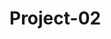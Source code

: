 # Project-02

<!-- TEAM DASHBOARD
    * please enter your name to pick up issues as you start each one
    * will help track pace and progress + get you tons of commits on github ;)
    * task timeline at bottom -->

<!-- ISSUES --
<!-- Total: 30 --           * consider how long each problem will take you to solve
<!-- Per Person: 7 --       * understand that more issues will arise as we continue to develop
<!-- Per Day: 1 --              * each issue you solve will reduce the amount of time the next issue will take you
<!-- Days left: 7 --        * you can do this in 7 days-->
<!--                        * you can do this for 7 days-->




<!-- PSA: Remember to install packages you’re requiring in your code and test before you push to develop or submit a pull request to main. It will make development much faster and easier :) -->

<!-- PSA: Comment your code and use console.logs for testing + leave them in there so others who are using that page can test as well. We will delete them before we submit -->

<!-- House Keeping:
    - When you start up the server, what does the 'Executing (default): SELECT 1+1 AS result' message mean?
    - Note: userRoutes and homeRoutes are almost complete, but didn't have enough time to test
        - view changes in Kathryn's branch or in the develop branch
        - you can pull from these branches if all your changes are committed and pushed to your branch with git pull origin develop or git pull origin kathryn
        - to update the develop branch for others to use:
            - git checkout develop
            - git pull origin yourbranchname
            - git commit
            - git push (pushes your branch changes that you just pulled into develop)
            - git checkout yourbranchname + continue working. rinse + repeat

        - don't send pull req to main unless code has been tested and is working correctly
        -->

<!-- Dependecies:
    - bcrypt 5.0.1- installed, not working properly
    - dotenv 8.2.0- installed, questions about .env file when repo being pushed and pulled
    - express 4.17.1- installed, working
    - express-handlebars 5.3.0 - installed, not initiated
    - mysql2 2.2.5 - installed, *handles promises differently than 'mysql'
    - nodemon - installed, cuts out development time bc you're not always stopping and starting server. run: nodemon server.js
    - sequelize 6.6.2 - installed, working so far
    - uniqid 5.3.0 - installed, *use to manage assigning unique ids if needed, uninstall if not-->

<!--
#1 - API /* pick up issue: {  } */
- how are we using the api?
- what data are we able to pull from google maps and how will we be able to manipulate it?
- can we seed location data with google maps api to prevent writing unnecessary seed information + save a ton of time?
- can we seed public restroom data with google maps api? (this would save a lot of time)
- is there just a public restrooms api or a different, better api we could use that'd be easier for us to work with?
- can we have this figured out and coded by saturday?? It will be hard to code the rest of the project without this data

SEED INFO
- this will also be time consuming if we can't figure out how to access the location or restroom data from a third party api
#2 - seed files need to be converted to js files and completed with information enough to present multiple locations and reviews /* pick up issue: {  } */
#3 - we need to figure out exactly what information we need from each model, why + how we're using it, where we need to send it, etc. /* pick up issue: {  } */
    - where is it all coming from and going to??
    - why??
* categories removed from MVP due to accessive api calls and time consuming logic

BCRYPT NOT WORKING
#4 - commented out in user.js to get server running - there is a bug /* pick up issue: {  } */
-

BACK END FINISHED AND WORKING BEFORE SAT CLASS IS THE NECESSARY GOAL
*if not, we will only have one class period to complete: handlebars, styling, front end js AND the presentation - this is not enough time.

*** AFTER BACK END, WE STILL HAVE :
#5, #6 - many many handlebars files (+ connect them to wherever they need to be connected to) /* pick up issue: {  } */ /* pick up issue: {  } */
- html and css /* pick up issue: {  } */
#7  - style main.handlebars
#8  - style other views - code class and id names to be resusable for all these pages to minimize work + time
#9  - style index.html
- PLUS:
#10 - forms /* pick up issue: {  } */
#11 - event listeners /* pick up issue: {  } */
#12 - big huge javascript functions to iterate through all of our api calls /* pick up issue: {  } */
        * api calls can only be up to 75 per hour or something like that ** )
- front end javascript (this will have to do a lot for us in terms of functionality, this will be a lot of work and take A LOT of time)
#13 - search bar funcitonality /* pick up issue: {  } */
#14 - main menu functionality /* pick up issue: {  } */
#16 - rating functionality /* pick up issue: {  } */
#17 - event listeners for each button /* pick up issue: {  } */
[#18, #19, #20]
    {- probably more stuff
    - assuming at least 3 problems that take forever to solve
    - slowing us down *fill in as they arise* }
#21 - favorites and trip boards/saved // save for last
#22 - deploy to Heroku /* pick up issue: { Kathryn } */
#23 - figure out how to access it from Heroku /* pick up issue: { Kathryn } */
#24 - present it /* pick up issue: {  } */
#25 - readme /* pick up issue: {  } */

- presentation /* pick up issue: {  } */
#26 - slides
#27 - timing
#28 - meet presentation requirements

**This alone will be tough to reach by due date - not including **
#29 - favorites + pinboards
#30 - user customization optiions like themes, light/dark switch, etc /* pick up issue: {  } */ -->

<!-- ** If we don't have the time to make this happen,
    we need to sit down and figure out what we can make happen
    and how we can present something we're proud of + will get us
    jobs with lots of money - we shouldn't wait till Sat to start figuring this out - we don't have time ** -->







<!-- TECHNOLOGIES
    - css framework - try materialize
    - mysql (sequelize(ORM), + professional appearing seed files)
    - express (handlebars.js)
    - node.js (dotenv, bcrypt)
    - heroku (deployement)
    - encryption/authentication for access (bcrypt, google*?)


    DESIRED FUNCTIONALITY
    - collaborative use between different users on project boards
    - third party api that gives us location and/or restroom data
    - search functionality
    - main menu functionality
    - rating functionality
    - review functionality
    - add new loo (includes location) functionality
    - save favorites funcitonality
    - log in functionality
    - search history or recent searches
    - professional appearance
    - responsive UI

    NEXT LEVEL EXTRAS
    - favorites + pinboards
    - user customization optiions ( themes, light/dark switch, etc )
    - weather api for homepage greeting/banner
    - automated scroll + transitions

    CHALLENGES + UNCHARTED TERRITORIES
    - third party api to provide location and/or restroom data
    - materialize css framework
    - handlebars framework
    - project scale



    TASK PRIORITY + ASSIGNMENTS
    *Please sign up + trade based on code speed strengths
    *If you have faster productivity, let slower coder have the task they can do fastest
    *If you're ahead of schedule, work ahead so we can kill this!

    - Tues: X
        - project idea { Janee' }
        - user story + wireframe { Kathryn }
        - file structure, repo set up, install dependencies { Kathryn }
    - Thurs: X
        - server + models { Janee' }
        - config/connection { Brandon }
        - server running { Kathryn }
    - Fri: 8
        - solidify needed data to be included in models + seeds {  }
        - solidify API { Brandon }
        - controllers/routes (create new loo, save, + review funcitonality (http methods)){ Kathryn }
        - models + seed structure {  }
        - create user logins, cookies, and properly encrypt information {  }
        - views, html, begin responsive styling {  }
        -
    - Sat: 7
        - configure search functionality (need restroom data {include location}) {  }
        - configure main menu functionality {  }
        - configure rating functionality {  }
    - Sun: 6
        - overflow day
        -
    - Mon: 5
        - configure save favorites + search history functionality {  }
        - heroku setup { Kathryn }
    - Tues: 4
        - complete MVP
        - assess where we're at and make a game plan for achieving desired final product
    - Thurs: 3
        - final touches
        - presentation plan { }
        - presentation runthrough
    - Fri: 2
        - commit final changes
    - Sat: 1
        - PRESENT






    -->

